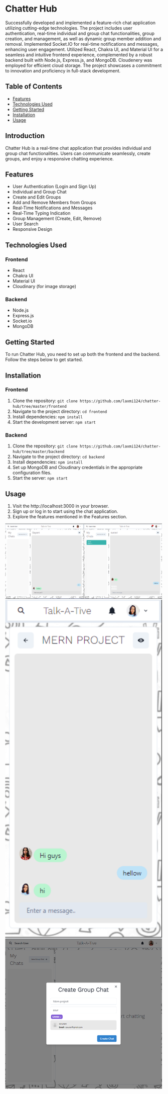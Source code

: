 # Chatter Hub

Successfully developed and implemented a feature-rich chat application utilizing cutting-edge technologies. The project includes user authentication, real-time individual and group chat functionalities, group creation, and management, as well as dynamic group member addition and removal. Implemented Socket.IO for real-time notifications and messages, enhancing user engagement. Utilized React, Chakra UI, and Material UI for a seamless and intuitive frontend experience, complemented by a robust backend built with Node.js, Express.js, and MongoDB. Cloudenery was employed for efficient cloud storage. The project showcases a commitment to innovation and proficiency in full-stack development.

## Table of Contents

- [Features](#features)
- [Technologies Used](#technologies-used)
- [Getting Started](#getting-started)
- [Installation](#installation)
- [Usage](#usage)

## Introduction

Chatter Hub is a real-time chat application that provides individual and group chat functionalities. Users can communicate seamlessly, create groups, and enjoy a responsive chatting experience.

## Features

- User Authentication (Login and Sign Up)
- Individual and Group Chat
- Create and Edit Groups
- Add and Remove Members from Groups
- Real-Time Notifications and Messages
- Real-Time Typing Indication
- Group Management (Create, Edit, Remove)
- User Search
- Responsive Design

## Technologies Used

### Frontend

- React
- Chakra UI
- Material UI
- Cloudinary (for image storage)

### Backend

- Node.js
- Express.js
- Socket.io
- MongoDB

## Getting Started

To run Chatter Hub, you need to set up both the frontend and the backend. Follow the steps below to get started.

## Installation

### Frontend

1. Clone the repository: `git clone https://github.com/laxmi124/chatter-hub/tree/master/frontend`
2. Navigate to the project directory: `cd frontend`
3. Install dependencies: `npm install`
4. Start the development server: `npm start`

### Backend

1. Clone the repository: `git clone https://github.com/laxmi124/chatter-hub/tree/master/backend`
2. Navigate to the project directory: `cd backend`
3. Install dependencies: `npm install`
4. Set up MongoDB and Cloudinary credentials in the appropriate configuration files.
5. Start the server: `npm start`

## Usage

1. Visit the http://localhost:3000 in your browser.
2. Sign up or log in to start using the chat application.
3. Explore the features mentioned in the Features section.

<img src="images/real-time-messaging.png" alt="Chat Example" width="500" />
<img src="images/group-chat-ss.png" alt="Chat Example" width="500" />
<img src="images/goup-chat-create.png" alt="Chat Example" width="500" />

